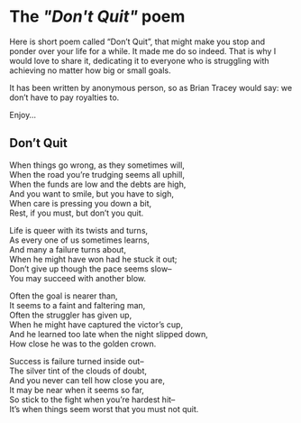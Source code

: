 # The ___"Don't Quit"___ poem

Here is short poem called “Don’t Quit”, that might make you stop and ponder over
your life for a while. It made me do so indeed. That is why I would love to share it,
dedicating it to everyone who is struggling with achieving no matter how big or small goals.

It has been written by anonymous person, so as Brian Tracey would say: we don’t have to pay royalties to.

Enjoy…

## __Don’t Quit__

When things go wrong, as they sometimes will,  
When the road you’re trudging seems all uphill,  
When the funds are low and the debts are high,  
And you want to smile, but you have to sigh,  
When care is pressing you down a bit,  
Rest, if you must, but don’t you quit.

Life is queer with its twists and turns,  
As every one of us sometimes learns,  
And many a failure turns about,  
When he might have won had he stuck it out;  
Don’t give up though the pace seems slow–  
You may succeed with another blow.

Often the goal is nearer than,  
It seems to a faint and faltering man,  
Often the struggler has given up,  
When he might have captured the victor’s cup,  
And he learned too late when the night slipped down,  
How close he was to the golden crown.

Success is failure turned inside out–  
The silver tint of the clouds of doubt,  
And you never can tell how close you are,   
It may be near when it seems so far,  
So stick to the fight when you’re hardest hit–   
It’s when things seem worst that you must not quit.

